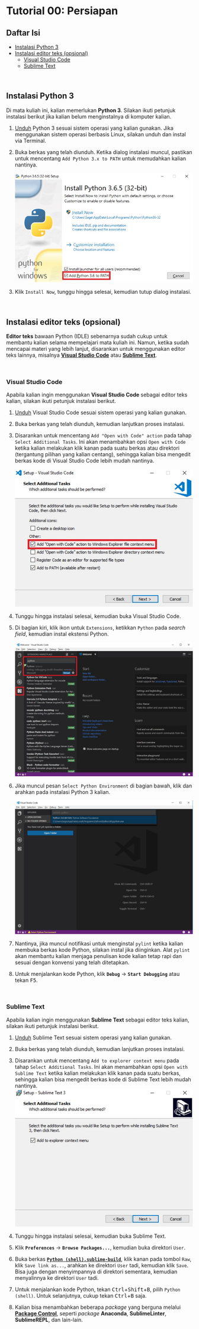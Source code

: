 # Tutorial 00: Persiapan

## Daftar Isi

- [Instalasi Python 3](#instalasi-python-3)
- [Instalasi editor teks (opsional)](#instalasi-editor-teks-opsional)
  - [Visual Studio Code](#visual-studio-code)
  - [Sublime Text](#sublime-text)

<br>

## Instalasi Python 3

Di mata kuliah ini, kalian memerlukan **Python 3**. Silakan ikuti petunjuk
instalasi berikut jika kalian belum menginstalnya di komputer kalian.

1. [Unduh][python3 downloads] Python 3 sesuai sistem operasi yang kalian
   gunakan. Jika menggunakan sistem operasi berbasis Linux, silakan unduh dan
   instal via Terminal.
2. Buka berkas yang telah diunduh. Ketika dialog instalasi muncul, pastikan
   untuk mencentang `Add Python 3.x to PATH` untuk memudahkan kalian nantinya.

   ![Add Python 3.x to PATH](images/lab00_01.jpg)

3. Klik `Install Now`, tunggu hingga selesai, kemudian tutup dialog instalasi.

<br>

## Instalasi editor teks (opsional)

**Editor teks** bawaan Python (IDLE) sebenarnya sudah cukup untuk membantu
kalian selama mempelajari mata kuliah ini. Namun, ketika sudah mencapai materi
yang lebih lanjut, disarankan untuk menggunakan editor teks lainnya, misalnya
[**Visual Studio Code**][vs code] atau [**Sublime Text**][sublime text].

<br>

### Visual Studio Code

Apabila kalian ingin menggunakan **Visual Studio Code** sebagai editor teks
kalian, silakan ikuti petunjuk instalasi berikut.

1. [Unduh][vs code download] Visual Studio Code sesuai sistem operasi yang
   kalian gunakan.

2. Buka berkas yang telah diunduh, kemudian lanjutkan proses instalasi.

3. Disarankan untuk mencentang `Add "Open with Code" action` pada tahap
   `Select Additional Tasks`. Ini akan menambahkan opsi `Open with Code` ketika
   kalian melakukan klik kanan pada suatu berkas atau direktori (tergantung
   pilihan yang kalian centang), sehingga kalian bisa mengedit berkas kode di
   Visual Studio Code lebih mudah nantinya.

   ![Add "Open with Code" action](images/lab00_02.jpg)

4. Tunggu hingga instalasi selesai, kemudian buka Visual Studio Code.

5. Di bagian kiri, klik ikon untuk `Extensions`, ketikkan `Python` pada
   *search field*, kemudian instal ekstensi Python.

   ![Python extension](images/lab00_03.jpg)

6. Jika muncul pesan `Select Python Environment` di bagian bawah, klik dan
   arahkan pada instalasi Python 3 kalian.

   ![Python environment](images/lab00_04.jpg)

7. Nantinya, jika muncul notifikasi untuk menginstal `pylint` ketika kalian
   membuka berkas kode Python, silakan instal jika diinginkan. Alat `pylint`
   akan membantu kalian menjaga penulisan kode kalian tetap rapi dan sesuai
   dengan konvensi yang telah ditetapkan.

8. Untuk menjalankan kode Python, klik **`Debug`** -> **`Start Debugging`**
   atau tekan <kbd>F5</kbd>.

<br>

### Sublime Text

Apabila kalian ingin menggunakan **Sublime Text** sebagai editor teks kalian,
silakan ikuti petunjuk instalasi berikut.

1. [Unduh][st3 download] Sublime Text sesuai sistem operasi yang kalian
   gunakan.

2. Buka berkas yang telah diunduh, kemudian lanjutkan proses instalasi.

3. Disarankan untuk mencentang `Add to explorer context menu` pada tahap
   `Select Additional Tasks`. Ini akan menambahkan opsi
   `Open with Sublime Text` ketika kalian melakukan klik kanan pada suatu
   berkas, sehingga kalian bisa mengedit berkas kode di Sublime Text lebih
   mudah nantinya.
   ![Add to explorer context menu](images/lab00_05.jpg)

4. Tunggu hingga instalasi selesai, kemudian buka Sublime Text.

5. Klik **`Preferences`** -> **`Browse Packages...`**, kemudian buka direktori
   `User`.

6. Buka berkas [**`Python (shell).sublime-build`**][sublime build], klik kanan
   pada tombol `Raw`, klik `Save link as...`, arahkan ke direktori `User` tadi,
   kemudian klik `Save`. Bisa juga dengan menyimpannya di direktori sementara,
   kemudian menyalinnya ke direktori `User` tadi.

7. Untuk menjalankan kode Python, tekan
   <kbd>Ctrl</kbd>+<kbd>Shift</kbd>+<kbd>B</kbd>, pilih `Python (shell)`.
   Untuk selanjutnya, cukup tekan <kbd>Ctrl</kbd>+<kbd>B</kbd> saja.

8. Kalian bisa menambahkan beberapa *package* yang berguna melalui
   [**Package Control**][package control], seperti *package* **Anaconda**,
   **SublimeLinter**, **SublimeREPL**, dan lain-lain.

<br>

[python3 downloads]: https://python.org/downloads

[vs code]: https://code.visualstudio.com

[sublime text]: https://sublimetext.com

[vs code download]: https://code.visualstudio.com/Download

[st3 download]: https://sublimetext.com/3

[sublime build]: misc/Python%20(shell).sublime-build

[package control]: https://packagecontrol.io
